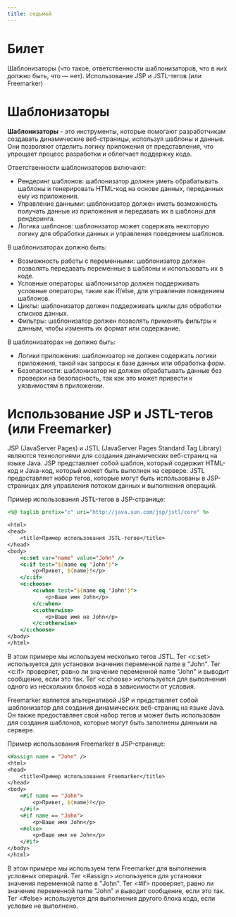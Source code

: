 ```yaml
---
title: седьмой
---
```

# Билет
Шаблонизаторы (что такое, ответственности шаблонизаторов, что в них должно быть, что — нет). Использование JSP и JSTL-тегов (или Freemarker)

# Шаблонизаторы
**Шаблонизаторы** - это инструменты, которые помогают разработчикам создавать динамические веб-страницы, используя шаблоны и данные. Они позволяют отделить логику приложения от представления, что упрощает процесс разработки и облегчает поддержку кода.

Ответственности шаблонизаторов включают:
- Рендеринг шаблонов: шаблонизатор должен уметь обрабатывать шаблоны и генерировать HTML-код на основе данных, переданных ему из приложения.
- Управление данными: шаблонизатор должен иметь возможность получать данные из приложения и передавать их в шаблоны для рендеринга.
- Логика шаблонов: шаблонизатор может содержать некоторую логику для обработки данных и управления поведением шаблонов.

В шаблонизаторах должно быть:
- Возможность работы с переменными: шаблонизатор должен позволять передавать переменные в шаблоны и использовать их в коде.
- Условные операторы: шаблонизатор должен поддерживать условные операторы, такие как if/else, для управления поведением шаблонов.
- Циклы: шаблонизатор должен поддерживать циклы для обработки списков данных.
- Фильтры: шаблонизатор должен позволять применять фильтры к данным, чтобы изменять их формат или содержание.

В шаблонизаторах не должно быть:
- Логики приложения: шаблонизатор не должен содержать логики приложения, такой как запросы к базе данных или обработка форм.
- Безопасности: шаблонизатор не должен обрабатывать данные без проверки на безопасность, так как это может привести к уязвимостям в приложении.

# Использование JSP и JSTL-тегов (или Freemarker)
JSP (JavaServer Pages) и JSTL (JavaServer Pages Standard Tag Library) являются технологиями для создания динамических веб-страниц на языке Java. JSP представляет собой шаблон, который содержит HTML-код и Java-код, который может быть выполнен на сервере. JSTL предоставляет набор тегов, которые могут быть использованы в JSP-страницах для управления потоком данных и выполнения операций.

Пример использования JSTL-тегов в JSP-странице:
```jsp
<%@ taglib prefix="c" uri="http://java.sun.com/jsp/jstl/core" %>
```

```jsp
<html>
<head>
    <title>Пример использования JSTL-тегов</title>
</head>
<body>
    <c:set var="name" value="John" />
    <c:if test="${name eq 'John'}">
        <p>Привет, ${name}!</p>
    </c:if>
    <c:choose>
        <c:when test="${name eq 'John'}">
            <p>Ваше имя John</p>
        </c:when>
        <c:otherwise>
            <p>Ваше имя не John</p>
        </c:otherwise>
    </c:choose>
</body>
</html>
```

В этом примере мы используем несколько тегов JSTL. Тег <c:set> используется для установки значения переменной name в "John". Тег <c:if> проверяет, равно ли значение переменной name "John" и выводит сообщение, если это так. Тег <c:choose> используется для выполнения одного из нескольких блоков кода в зависимости от условия.

Freemarker является альтернативой JSP и представляет собой шаблонизатор для создания динамических веб-страниц на языке Java. Он также предоставляет свой набор тегов и может быть использован для создания шаблонов, которые могут быть заполнены данными на сервере.

Пример использования Freemarker в JSP-странице:
```jsp
<#assign name = "John" />
<html>
<head>
    <title>Пример использования Freemarker</title>
</head>
<body>
    <#if name == "John">
        <p>Привет, ${name}!</p>
    </#if>
    <#if name == "John">
        <p>Ваше имя John</p>
    <#else>
        <p>Ваше имя не John</p>
    </#if>
</body>
</html>
```

В этом примере мы используем теги Freemarker для выполнения условных операций. Тег <#assign> используется для установки значения переменной name в "John". Тег <#if> проверяет, равно ли значение переменной name "John" и выводит сообщение, если это так. Тег <#else> используется для выполнения другого блока кода, если условие не выполнено.